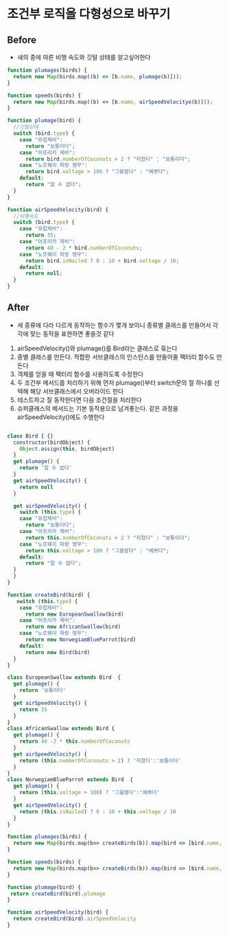 # 조건부 로직을 다형성으로 바꾸기

## Before

- 새의 종에 따른 비행 속도와 깃털 상태를 알고싶어한다

```javascript
function plumages(birds) {
  return new Map(birds.map((b) => [b.name, plumage(b)]));
}

function speeds(birds) {
  return new Map(birds.map((b) => [b.name, airSpeedVelocitye(b)]));
}

function plumage(bird) {
  //깃털상태
  switch (bird.type) {
    case "유럽제비":
      return "보통이다";
    case "아프리카 제비":
      return bird.numberOfCoconuts > 2 ? "지쳤다" : "보통이다";
    case "노르웨이 파랑 앵무":
      return bird.voltage > 100 ? "그을렸다" : "예쁘다";
    default:
      return "알 수 없다";
  }
}

function airSpeedVelocity(bird) {
  //비행속도
  switch (bird.type) {
    case "유럽제비":
      return 35;
    case "아프리카 제비":
      return 40 - 2 * bird.numberOfCoconuts;
    case "노르웨이 파랑 앵무":
      return bird.isNailed ? 0 : 10 + bird.voltage / 10;
    default:
      return null;
  }
}
```

## After

- 세 종류에 다라 다르게 동작하는 함수가 몇개 보이니 종류별 클래스를 만들어서 각각에 맞는 동작을 표현하면 좋을것 같다

1. airSpeedVelocity()와 plumage()를 Bird라는 클래스로 묶는다
2. 종별 클래스를 만든다. 적합한 서브클래스의 인스턴스를 만들어줄 팩터리 함수도 만든다
3. 객체를 얻을 때 팩터리 함수를 사용하도록 수정한다
4. 두 조건부 메서드를 처리하기 위해 먼저 plumage()부터 switch문의 절 하나를 선택해 해당 서브클래스에서 오버라이드 한다
5. 테스트하고 잘 동작한다면 다음 조건절을 처리한다
6. 슈퍼클래스의 메서드는 기본 동작용으로 남겨좋는다. 같은 과정을 airSpeedVelocity()에도 수행한다

```javascript

class Bird { {}
  constructor(birdObject) {
    Object.assign(this, birdObject)
  }
  get plumage() {
    return '알 수 없다'
  }
  get airSpeedVelocity() {
    return null
  }

  get airSpeedVelocity() {
    switch (this.type) {
    case "유럽제비":
      return "보통이다";
    case "아프리카 제비":
      return this.numberOfCoconuts > 2 ? "지쳤다" : "보통이다";
    case "노르웨이 파랑 앵무":
      return this.voltage > 100 ? "그을렸다" : "예쁘다";
    default:
      return "알 수 없다";
  }
  }
}

function createBird(bird) {
   switch (this.type) {
    case "유럽제비":
      return new EuropeanSwallow(bird)
    case "아프리카 제비":
      return new AfricanSwallow(bird)
    case "노르웨이 파랑 앵무":
      return new NorwegiamBlueParrot(bird)
    default:
      return new Bird(bird)
  }
}

class EuropeanSwallow extends Bird  {
  get plumage() {
    return '보통이다'
  }
  get airSpeedVelocity() {
    return 35
  }
}
class AfricanSwallow extends Bird {
  get plumage() {
    return 40 -2 * this.numberOfCoconuts
  }
  get airSpeedVelocity() {
    return (this.numberOfCoconuts > 2) ? '지쳤다':'보통이다'
  }
}
class NorwegiamBlueParrot extends Bird  {
  get plumage() {
    return (this.voltage > 100) ? '그을렸다':'예쁘다'
  }
  get airSpeedVelocity() {
    return (this.isNailed) ? 0 : 10 + this.voltage / 10
  }
}

function plumages(birds) {
  return new Map(birds.map(b=> createBirds(b)).map(bird => [bird.name, bird.plimage]))
}

function speeds(birds) {
  return new Map(birds.map(b=> createBirds(b)).map(bird => [bird.name, bird.airSpeedVelocity]))
}

function plumage(bird) {
 return createBird(bird).plumage
}

function airSpeedVelocity(bird) {
  return createBird(bird).airSpeedVelocity
}
```
